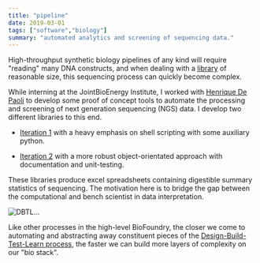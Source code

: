 ```yaml
---
title: "pipeline"
date: 2019-03-01
tags: ["software","biology"]
summary: "automated analytics and screening of sequencing data."
---
```


High-throughput synthetic biology pipelines of any kind will require "reading"
many DNA constructs, and when dealing with a
[library](https://en.wikipedia.org/wiki/Library_(biology)) of reasonable size,
this sequencing process can quickly become complex. 

While interning at the JointBioEnergy Institute, I worked with [Henrique De
Paoli](https://www.linkedin.com/in/henrique-c-de-paoli-9a188111/) to develop
some proof of concept tools to automate the processing and screening of next generation
sequencing (NGS) data. I develop two different libraries to this end.

  * [Iteration 1](https://github.com/kennyworkman/visual_pipeline) with a heavy
emphasis on shell scripting with some auxiliary python.

  * [Iteration
2](https://github.com/kennyworkman/colony-visual/tree/master/cvisual) with a more
robust object-orientated approach with documentation and unit-testing.

These libraries produce excel spreadsheets containing digestible summary
statistics of sequencing. The motivation here is to bridge the gap between the
computational and bench scientist in data interpretation.

![DBTL...](/projects/static/dbtl.png)

Like other processes in the high-level BioFoundry, the closer we come to
automating and abstracting away constituent pieces of the
[Design-Build-Test-Learn
process](https://www.nature.com/articles/s42003-018-0076-9), the faster we can
build more layers of complexity on our "bio stack".
